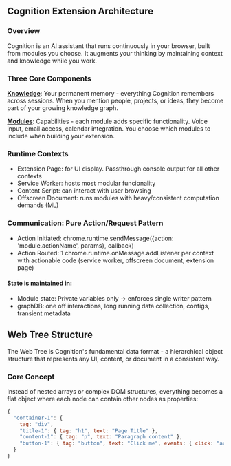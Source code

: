 ## Cognition Extension Architecture

### Overview
Cognition is an AI assistant that runs continuously in your browser, built from modules you choose. It augments your thinking by maintaining context and knowledge while you work.

### Three Core Components

**[Knowledge](./Knowledge.md)**: Your permanent memory - everything Cognition remembers across sessions. When you mention people, projects, or ideas, they become part of your growing knowledge graph.

**[Modules](./Modules.md)**: Capabilities - each module adds specific functionality. Voice input, email access, calendar integration. You choose which modules to include when building your extension.


### Runtime Contexts
- Extension Page: for UI display. Passthrough console output for all other contexts
- Service Worker: hosts most modular funcionality 
- Content Script: can interact with user browsing 
- Offscreen Document: runs modules with heavy/consistent computation demands (ML)

### Communication: Pure Action/Request Pattern
- Action Initiated: chrome.runtime.sendMessage({action: 'module.actionName', params}, callback)
- Action Routed: 1 chrome.runtime.onMessage.addListener per context with actionable code (service worker, offscreen document, extension page)

#### State is maintained in:
- Module state: Private variables only -> enforces single writer pattern
- graphDB: one off interactions, long running data collection, configs, transient metadata 

## Web Tree Structure

The Web Tree is Cognition's fundamental data format - a hierarchical object structure that represents any UI, content, or document in a consistent way.

### Core Concept
Instead of nested arrays or complex DOM structures, everything becomes a flat object where each node can contain other nodes as properties:

```javascript
{
  "container-1": {
    tag: "div",
    "title-1": { tag: "h1", text: "Page Title" },
    "content-1": { tag: "p", text: "Paragraph content" },
    "button-1": { tag: "button", text: "Click me", events: { click: "action.name" } }
  }
}